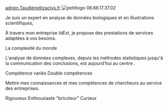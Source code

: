 


[adrien.Taudière@zaclys.fr](mailto:adrien.Taudière@zaclys.fr)
![petitlogo](images/logoPhone.svg) 06.66.17.37.02



Je suis un expert en analyse de données biologiques et en illustrations scientifiques,

À travers mon entreprise *IdEst*, je propose des prestations de services adaptées à vos besoins.



La complexité du monde

L'analyse de données complexes, depuis les méthodes statistiques jusqu'à la communication des conclusions, est aujourd'hui au centre .


Compétence variés
Double compétences

Mettre mes connaissances et mes compétences de chercheurs au service des entreprises.



Rigoureux
Enthousiaste
"bricoleur"
Curieux

